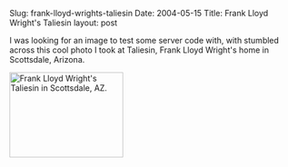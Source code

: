Slug: frank-lloyd-wrights-taliesin
Date: 2004-05-15
Title: Frank Lloyd Wright's Taliesin
layout: post

I was looking for an image to test some server code with, with stumbled across this cool photo I took at Taliesin, Frank Lloyd Wright&#39;s home in Scottsdale, Arizona.

<a href="http://rm.bookdev.com/mt/mt-static/uploads/IMG_0080.JPG" title="Frank Lloyd Wright&#39;s Taliesin in Scottsdale, AZ."><img alt="Frank Lloyd Wright&#39;s Taliesin in Scottsdale, AZ." height="150" src="https://rm.bookdev.com/mt/mt-static/uploads/thumb-IMG_0080.JPG" width="200" /></a>
